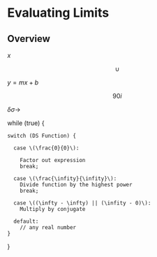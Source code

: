 # Evaluating Limits

## Overview 

$x$

$$\cup$$

$y=mx+b$

$$90 i $$

$\delta \sigma \to$


while (true) {

    switch (DS Function) {

      case \(\frac{0}{0}\):

        Factor out expression
        break;

      case \(\frac{\infity}{\infity}\):
        Divide function by the highest power
        break;

      case \((\infty - \infty) || (\infity - 0)\):
        Multiply by conjugate

      default:
        // any real number
    }
}
